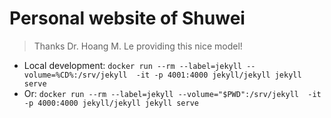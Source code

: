 
# Personal website of Shuwei
> Thanks Dr. Hoang M. Le providing this nice model! 

- Local development: `docker run --rm --label=jekyll --volume=%CD%:/srv/jekyll  -it -p 4001:4000 jekyll/jekyll jekyll serve`
- Or: `docker run --rm --label=jekyll --volume="$PWD":/srv/jekyll  -it -p 4000:4000 jekyll/jekyll jekyll serve`